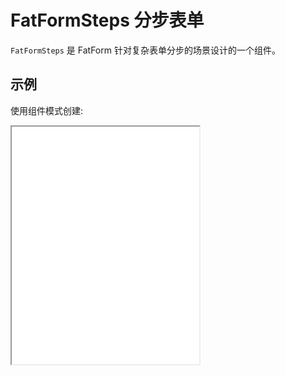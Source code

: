 # FatFormSteps 分步表单

`FatFormSteps` 是 FatForm 针对复杂表单分步的场景设计的一个组件。

## 示例

使用组件模式创建:

<iframe class="demo-frame" style="height: 380px" src="./steps.demo.html" />

::: details 查看代码

<<< @/fat-form-layout/Steps.vue

:::

<br>
<br>
<br>
<br>

(推荐)使用 `defineFatFormSteps` 模式创建:

<iframe class="demo-frame" style="height: 380px" src="./steps-define.demo.html" />

::: details 查看代码

<<< @/fat-form-layout/Steps.tsx

:::

<br>
<br>
<br>

复杂表单可以使用 `FatFormSection` 进一步分类：

<iframe class="demo-frame" style="height: 620px" src="./steps-complex.demo.html" />

::: details 查看代码

<<< @/fat-form-layout/Steps-Complex.tsx

:::

<br>
<br>
<br>

垂直布局:

<iframe class="demo-frame" style="height: 620px" src="./steps-complex-vertical.demo.html" />

::: details 查看代码

<<< @/fat-form-layout/Steps-Complex-Vertical.tsx

:::

<br>
<br>
<br>
<br>

## API

`FatFormSteps`:

![](./images/fat-form-steps.png)

<br>
<br>
<br>

`FatFormStep`:

![](./images/fat-form-step.png)

<br>
<br>
<br>
<br>
